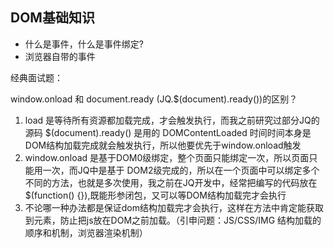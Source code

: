 ## DOM基础知识

- 什么是事件，什么是事件绑定?
- 浏览器自带的事件

经典面试题：

window.onload 和 document.ready (JQ.$(document).ready())的区别？

  1. load 是等待所有资源都加载完成，才会触发执行，而我之前研究过部分JQ的源码 $(document).ready() 是用的 DOMContentLoaded 时间时间本身是DOM结构加载完成就会触发执行，所以他要优先于window.onload触发
  2. window.onload 是基于DOM0级绑定，整个页面只能绑定一次，所以页面只能用一次，而JQ中是基于 DOM2级完成的，所以在一个页面中可以绑定多个不同的方法，也就是多次使用，我之前在JQ开发中，经常把编写的代码放在 $(function() {}),既能形参闭包，又可以等DOM结构加载完才会执行
  3. 不论哪一种办法都是保证dom结构加载完才会执行，这样在方法中肯定能获取到元素，防止把js放在DOM之前加载。（引申问题：JS/CSS/IMG 结构加载的顺序和机制，浏览器渲染机制）